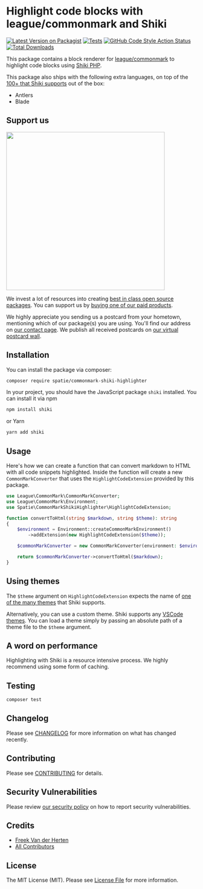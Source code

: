 # Highlight code blocks with league/commonmark and Shiki

[![Latest Version on Packagist](https://img.shields.io/packagist/v/spatie/commonmark-shiki-highlighter.svg?style=flat-square)](https://packagist.org/packages/spatie/commonmark-shiki-highlighter)
[![Tests](https://github.com/spatie/commonmark-shiki-highlighter/actions/workflows/run-tests.yml/badge.svg)](https://github.com/spatie/commonmark-shiki-highlighter/actions/workflows/run-tests.yml)
[![GitHub Code Style Action Status](https://img.shields.io/github/workflow/status/spatie/commonmark-shiki-highlighter/Check%20&%20fix%20styling?label=code%20style)](https://github.com/spatie/commonmark-shiki-highlighter/actions?query=workflow%3A"Check+%26+fix+styling"+branch%3Amaster)
[![Total Downloads](https://img.shields.io/packagist/dt/spatie/commonmark-shiki-highlighter.svg?style=flat-square)](https://packagist.org/packages/spatie/commonmark-shiki-highlighter)

This package contains a block renderer for [league/commonmark](https://github.com/thephpleague/commonmark) to highlight code blocks using [Shiki PHP](https://github.com/spatie/shiki-php).

This package also ships with the following extra languages, on top of the [100+ that Shiki supports](https://github.com/shikijs/shiki/tree/master/docs/languages.md) out of the box:

- Antlers
- Blade

## Support us

[<img src="https://github-ads.s3.eu-central-1.amazonaws.com/commonmark-shiki-highlighter.jpg?t=1" width="419px" />](https://spatie.be/github-ad-click/commonmark-shiki-highlighter)

We invest a lot of resources into creating [best in class open source packages](https://spatie.be/open-source). You can support us by [buying one of our paid products](https://spatie.be/open-source/support-us).

We highly appreciate you sending us a postcard from your hometown, mentioning which of our package(s) you are using. You'll find our address on [our contact page](https://spatie.be/about-us). We publish all received postcards on [our virtual postcard wall](https://spatie.be/open-source/postcards).

## Installation

You can install the package via composer:

```bash
composer require spatie/commonmark-shiki-highlighter
```

In your project, you should have the JavaScript package `shiki` installed. You can install it via npm

```bash
npm install shiki
```

or Yarn

```bash
yarn add shiki
```

## Usage

Here's how we can create a function that can convert markdown to HTML with all code snippets highlighted. Inside the function will create a new `CommonMarkConverter` that uses the `HighlightCodeExtension` provided by this package.

```php
use League\CommonMark\CommonMarkConverter;
use League\CommonMark\Environment;
use Spatie\CommonMarkShikiHighlighter\HighlightCodeExtension;

function convertToHtml(string $markdown, string $theme): string
{
    $environment = Environment::createCommonMarkEnvironment()
        ->addExtension(new HighlightCodeExtension($theme));

    $commonMarkConverter = new CommonMarkConverter(environment: $environment);

    return $commonMarkConverter->convertToHtml($markdown);
}
```

## Using themes

The `$theme` argument on `HighlightCodeExtension` expects the name of [one of the many themes](https://github.com/shikijs/shiki/blob/master/docs/themes.md) that Shiki supports.

Alternatively, you can use a custom theme. Shiki supports any [VSCode themes](https://code.visualstudio.com/docs/getstarted/themes). You can load a theme simply by passing an absolute path of a theme file to the `$theme` argument.

## A word on performance

Highlighting with Shiki is a resource intensive process. We highly recommend using some form of caching.

## Testing

```bash
composer test
```

## Changelog

Please see [CHANGELOG](CHANGELOG.md) for more information on what has changed recently.

## Contributing

Please see [CONTRIBUTING](.github/CONTRIBUTING.md) for details.

## Security Vulnerabilities

Please review [our security policy](../../security/policy) on how to report security vulnerabilities.

## Credits

- [Freek Van der Herten](https://github.com/freekmurze)
- [All Contributors](../../contributors)

## License

The MIT License (MIT). Please see [License File](LICENSE.md) for more information.
